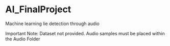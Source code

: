 # AI_FinalProject
Machine learning lie detection through audio

Important Note: Dataset not provided. Audio samples must be placed within the Audio Folder